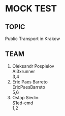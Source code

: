 # MOCK TEST
## TOPIC
Public Transport in Krakow
## TEAM
1. Oleksandr Pospielov  
   Al3xrunner  
   3,4
2. Eric Paes Barreto  
   EricPaesBarreto  
   5,6
3. Ostap Siedin  
   S1ed-cmd  
   1,2
